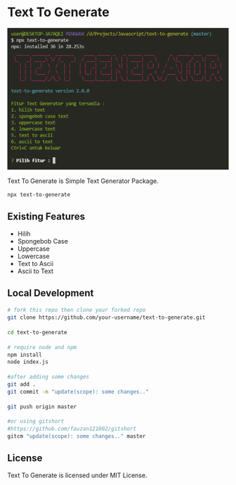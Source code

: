 # Text To Generate

![Simple Text Generator Nodejs](./Screenshot.PNG)

Text To Generate is Simple Text Generator Package.

```bash
npx text-to-generate
```

## Existing Features

- Hilih
- Spongebob Case
- Uppercase
- Lowercase
- Text to Ascii
- Ascii to Text

## Local Development

```bash
# fork this repo then clone your forked repo
git clone https://github.com/your-username/text-to-generate.git

cd text-to-generate

# require node and npm
npm install
node index.js

#after adding some changes
git add .
git commit -m "update(scope): some changes.."

git push origin master

#or using gitshort
#https://github.com/fauzan121002/gitshort
gitcm "update(scope): some changes.." master
```

## License

Text To Generate is licensed under MIT License.
